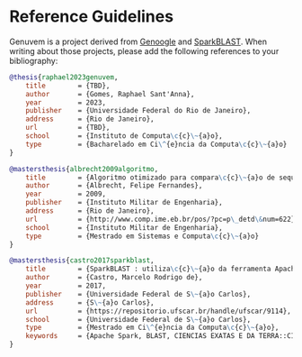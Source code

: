 # Reference Guidelines

Genuvem is a project derived from [Genoogle](https://github.com/felipealbrecht/Genoogle)
and [SparkBLAST](https://github.com/sparkblastproject/v2).
When writing about those projects, please add the following references to your bibliography:

```bibtex
@thesis{raphael2023genuvem,
	title        = {TBD},
	author       = {Gomes, Raphael Sant'Anna},
	year         = 2023,
	publisher    = {Universidade Federal do Rio de Janeiro},
	address      = {Rio de Janeiro},
	url          = {TBD},
	school       = {Instituto de Computa\c{c}\~{a}o},
	type         = {Bacharelado em Ci\^{e}ncia da Computa\c{c}\~{a}o}
}

@mastersthesis{albrecht2009algoritmo,
	title        = {Algoritmo otimizado para compara\c{c}\~{a}o de sequ\^{e}ncias e busca em base de dados},
	author       = {Albrecht, Felipe Fernandes},
	year         = 2009,
	publisher    = {Instituto Militar de Engenharia},
	address      = {Rio de Janeiro},
	url          = {http://www.comp.ime.eb.br/pos/?pc=p\_detd\&num=622},
	school       = {Instituto Militar de Engenharia},
	type         = {Mestrado em Sistemas e Computa\c{c}\~{a}o}
}

@mastersthesis{castro2017sparkblast,
	title        = {SparkBLAST : utiliza\c{c}\~{a}o da ferramenta Apache Spark para a execu\c{c}\~{a}o do BLAST em ambiente distribu\'{\i}do e escal\'{a}vel},
	author       = {Castro, Marcelo Rodrigo de},
	year         = 2017,
	publisher    = {Universidade Federal de S\~{a}o Carlos},
	address      = {S\~{a}o Carlos},
	url          = {https://repositorio.ufscar.br/handle/ufscar/9114},
	school       = {Universidade Federal de S\~{a}o Carlos},
	type         = {Mestrado em Ci\^{e}ncia da Computa\c{c}\~{a}o},
	keywords     = {Apache Spark, BLAST, CIENCIAS EXATAS E DA TERRA::CIENCIA DA COMPUTACAO, Cloud computing, Genetic sequencing, Hadoop, Nuvens computacionais, Sequenciamento gen\'{e}tico}
}
```